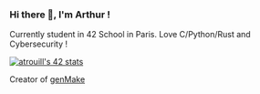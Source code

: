### Hi there 👋, I'm Arthur !

Currently student in 42 School in Paris. Love C/Python/Rust and Cybersecurity !

[![atrouill's 42 stats](https://badge42.vercel.app/api/v2/cl0z3j7jr001009jvys8o0zse/stats?cursusId=21&coalitionId=48)](https://github.com/JaeSeoKim/badge42)

Creator of [genMake](https://github.com/arthur-trt/genMake)


<!--
**arthur-trt/arthur-trt** is a ✨ _special_ ✨ repository because its `README.md` (this file) appears on your GitHub profile.

Here are some ideas to get you started:

- 🔭 I’m currently working on ...
- 🌱 I’m currently learning ...
- 👯 I’m looking to collaborate on ...
- 🤔 I’m looking for help with ...
- 💬 Ask me about ...
- 📫 How to reach me: ...
- 😄 Pronouns: ...
- ⚡ Fun fact: ...
-->
